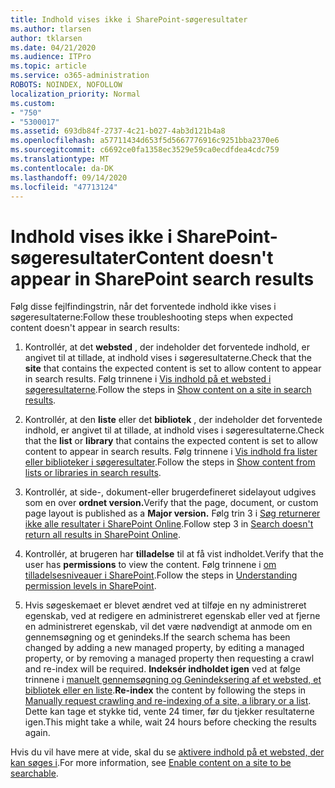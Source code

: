```yaml
---
title: Indhold vises ikke i SharePoint-søgeresultater
ms.author: tlarsen
author: tklarsen
ms.date: 04/21/2020
ms.audience: ITPro
ms.topic: article
ms.service: o365-administration
ROBOTS: NOINDEX, NOFOLLOW
localization_priority: Normal
ms.custom:
- "750"
- "5300017"
ms.assetid: 693db84f-2737-4c21-b027-4ab3d121b4a8
ms.openlocfilehash: a57711434d653f5d5667776916c9251bba2370e6
ms.sourcegitcommit: c6692ce0fa1358ec3529e59ca0ecdfdea4cdc759
ms.translationtype: MT
ms.contentlocale: da-DK
ms.lasthandoff: 09/14/2020
ms.locfileid: "47713124"
---
```

# <a name="content-doesnt-appear-in-sharepoint-search-results"></a><span data-ttu-id="7e0b5-102">Indhold vises ikke i SharePoint-søgeresultater</span><span class="sxs-lookup"><span data-stu-id="7e0b5-102">Content doesn't appear in SharePoint search results</span></span>

<span data-ttu-id="7e0b5-103">Følg disse fejlfindingstrin, når det forventede indhold ikke vises i søgeresultaterne:</span><span class="sxs-lookup"><span data-stu-id="7e0b5-103">Follow these troubleshooting steps when expected content doesn't appear in search results:</span></span>
  
1. <span data-ttu-id="7e0b5-104">Kontrollér, at det **websted** , der indeholder det forventede indhold, er angivet til at tillade, at indhold vises i søgeresultaterne.</span><span class="sxs-lookup"><span data-stu-id="7e0b5-104">Check that the **site** that contains the expected content is set to allow content to appear in search results.</span></span> <span data-ttu-id="7e0b5-105">Følg trinnene i [Vis indhold på et websted i søgeresultaterne](https://docs.microsoft.com/sharepoint/make-site-content-searchable#show-content-on-a-site-in-search-results).</span><span class="sxs-lookup"><span data-stu-id="7e0b5-105">Follow the steps in [Show content on a site in search results](https://docs.microsoft.com/sharepoint/make-site-content-searchable#show-content-on-a-site-in-search-results).</span></span>

2. <span data-ttu-id="7e0b5-106">Kontrollér, at den **liste** eller det **bibliotek** , der indeholder det forventede indhold, er angivet til at tillade, at indhold vises i søgeresultaterne.</span><span class="sxs-lookup"><span data-stu-id="7e0b5-106">Check that the **list** or **library** that contains the expected content is set to allow content to appear in search results.</span></span> <span data-ttu-id="7e0b5-107">Følg trinnene i [Vis indhold fra lister eller biblioteker i søgeresultater](https://docs.microsoft.com/sharepoint/make-site-content-searchable#show-content-from-lists-or-libraries-in-search-results).</span><span class="sxs-lookup"><span data-stu-id="7e0b5-107">Follow the steps in [Show content from lists or libraries in search results](https://docs.microsoft.com/sharepoint/make-site-content-searchable#show-content-from-lists-or-libraries-in-search-results).</span></span>

3. <span data-ttu-id="7e0b5-108">Kontrollér, at side-, dokument-eller brugerdefineret sidelayout udgives som en over **ordnet version.**</span><span class="sxs-lookup"><span data-stu-id="7e0b5-108">Verify that the page, document, or custom page layout is published as a **Major version.**</span></span> <span data-ttu-id="7e0b5-109">Følg trin 3 i [Søg returnerer ikke alle resultater i SharePoint Online](https://go.microsoft.com/fwlink/?linkid=874525).</span><span class="sxs-lookup"><span data-stu-id="7e0b5-109">Follow step 3 in [Search doesn't return all results in SharePoint Online](https://go.microsoft.com/fwlink/?linkid=874525).</span></span>

4. <span data-ttu-id="7e0b5-110">Kontrollér, at brugeren har **tilladelse** til at få vist indholdet.</span><span class="sxs-lookup"><span data-stu-id="7e0b5-110">Verify that the user has **permissions** to view the content.</span></span> <span data-ttu-id="7e0b5-111">Følg trinnene i [om tilladelsesniveauer i SharePoint](https://docs.microsoft.com/sharepoint/understanding-permission-levels).</span><span class="sxs-lookup"><span data-stu-id="7e0b5-111">Follow the steps in [Understanding permission levels in SharePoint](https://docs.microsoft.com/sharepoint/understanding-permission-levels).</span></span>
    
5. <span data-ttu-id="7e0b5-112">Hvis søgeskemaet er blevet ændret ved at tilføje en ny administreret egenskab, ved at redigere en administreret egenskab eller ved at fjerne en administreret egenskab, vil det være nødvendigt at anmode om en gennemsøgning og et genindeks.</span><span class="sxs-lookup"><span data-stu-id="7e0b5-112">If the search schema has been changed by adding a new managed property, by editing a managed property, or by removing a managed property then requesting a crawl and re-index will be required.</span></span> <span data-ttu-id="7e0b5-113">**Indeksér indholdet igen** ved at følge trinnene i [manuelt gennemsøgning og Genindeksering af et websted, et bibliotek eller en liste](https://docs.microsoft.com/sharepoint/crawl-site-content).</span><span class="sxs-lookup"><span data-stu-id="7e0b5-113">**Re-index** the content by following the steps in [Manually request crawling and re-indexing of a site, a library or a list](https://docs.microsoft.com/sharepoint/crawl-site-content).</span></span> <span data-ttu-id="7e0b5-114">Dette kan tage et stykke tid, vente 24 timer, før du tjekker resultaterne igen.</span><span class="sxs-lookup"><span data-stu-id="7e0b5-114">This might take a while, wait 24 hours before checking the results again.</span></span>

<span data-ttu-id="7e0b5-115">Hvis du vil have mere at vide, skal du se [aktivere indhold på et websted, der kan søges i](https://docs.microsoft.com/sharepoint/make-site-content-searchable).</span><span class="sxs-lookup"><span data-stu-id="7e0b5-115">For more information, see [Enable content on a site to be searchable](https://docs.microsoft.com/sharepoint/make-site-content-searchable).</span></span> 
  
